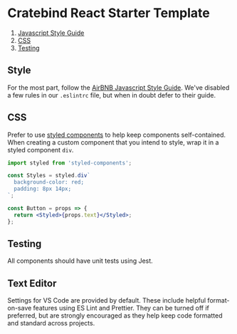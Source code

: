 # Cratebind React Starter Template

1.  [Javascript Style Guide](#style)
2.  [CSS](#CSS)
3.  [Testing](#testing)

## Style

For the most part, follow the [AirBNB Javascript Style Guide](https://github.com/airbnb/javascript). We've disabled a few rules in our `.eslintrc` file, but when in doubt defer to their guide.

## CSS

Prefer to use [styled components](http://styled-components.com/) to help keep components self-contained. When creating a custom component that you intend to style, wrap it in a styled component `div`.

```jsx
import styled from 'styled-components';

const Styles = styled.div`
  background-color: red;
  padding: 8px 14px;
`;

const Button = props => {
  return <Styled>{props.text}</Styled>;
};
```

## Testing

All components should have unit tests using Jest.

## Text Editor

Settings for VS Code are provided by default. These include helpful format-on-save features using ES Lint and Prettier. They can be turned off if preferred, but are strongly encouraged as they help keep code formatted and standard across projects.